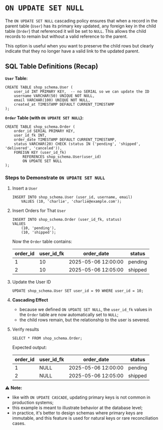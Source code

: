 # `ON UPDATE SET NULL`
The `ON UPDATE SET NULL` cascading policy ensures that when a record in the parent
table (`User`) has its primary key updated, any foreign key in the child table (`Order`) that
referenced it will be set to `NULL`. This allows the child records to remain but without a valid reference to the parent.

This option is useful when you want to preserve the child rows but clearly indicate that they no longer
have a valid link to the updated parent.

## SQL Table Definitions (Recap)
**`User` Table:**
```
CREATE TABLE shop_schema.User (
    user_id INT PRIMARY KEY,  -- no SERIAL so we can update the ID
    username VARCHAR(50) UNIQUE NOT NULL,
    email VARCHAR(100) UNIQUE NOT NULL,
    created_at TIMESTAMP DEFAULT CURRENT_TIMESTAMP
);
```
**`Order` Table (with `ON UPDATE SET NULL`):**
```
CREATE TABLE shop_schema.Order (
    order_id SERIAL PRIMARY KEY,
    user_id_fk INT,
    order_date TIMESTAMP DEFAULT CURRENT_TIMESTAMP,
    status VARCHAR(20) CHECK (status IN ('pending', 'shipped', 'delivered', 'canceled')),
    FOREIGN KEY (user_id_fk)
        REFERENCES shop_schema.User(user_id)
        ON UPDATE SET NULL
);
```
### Steps to Demonstrate `ON UPDATE SET NULL`
1. Insert a `User`
    ```
    INSERT INTO shop_schema.User (user_id, username, email)
        VALUES (10, 'charlie', 'charlie@example.com');
    ```
2. Insert Orders for That `User`
    ```
    INSERT INTO shop_schema.Order (user_id_fk, status)
    VALUES
        (10, 'pending'),
        (10, 'shipped');
    ```
   Now the `Order` table contains:
   
   | order_id | user_id_fk | order_date          | status  |
   |----------|------------|---------------------|---------|
   | 1        | 10         | 2025-05-06 12:00:00 | pending |
   | 2        | 10         | 2025-05-06 12:05:00 | shipped |

3. Update the User ID
    ```
    UPDATE shop_schema.User SET user_id = 99 WHERE user_id = 10;
    ```
4. **Cascading Effect**
   - because we defined `ON UPDATE SET NULL`, the `user_id_fk` values in the `Order` table are now automatically set to `NULL`;
   - the child rows remain, but the relationship to the user is severed.
5. Verify results
   ```
   SELECT * FROM shop_schema.Order;
   ```
   Expected output:
   
   | order_id | user_id_fk | order_date          | status  |
   |----------|------------|---------------------|---------|
   | 1        | NULL       | 2025-05-06 12:00:00 | pending |
   | 2        | NULL       | 2025-05-06 12:05:00 | shipped |

⚠️ **Note:**
- like with `ON UPDATE CASCADE`, updating primary keys is not common in production systems;
- this example is meant to illustrate behavior at the database level;
- in practice, it's better to design schemas where primary keys are immutable, 
and this feature is used for natural keys or rare reconciliation cases.